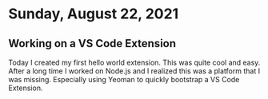 # Sunday, August 22, 2021

## Working on a VS Code Extension

Today I created my first hello world extension. This was quite cool and easy.
After a long time I worked on Node.js and I realized this was a platform that I
was missing. Especially using Yeoman to quickly bootstrap a VS Code Extension.
